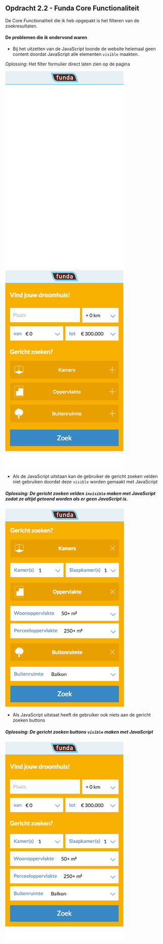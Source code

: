 ## Opdracht 2.2 - Funda Core Functionaliteit

De Core Functionaliteit die ik heb opgepakt is het filteren van de zoekresultaten.

#### De problemen die ik ondervond waren
* Bij het uitzetten van de JavaScript toonde de website helemaal geen content doordat JavaScript alle elementen ```visible``` maakten.

*Oplossing*: Het filter formulier direct laten zien op de pagina

![zonder JavaScript](readMeImg/noJs.png) ![zonder JavaScript gefixed](readMeImg/noJsFix.png)

* Als de JavaScript uitstaan kan de gebruiker de gericht zoeken velden niet gebruiken doordat deze ```visible``` worden gemaakt met JavaScript

##### Oplossing: De gericht zoeken velden ```invisible``` maken met JavaScript zodat ze altijd getoond worden als er geen JavaScript is.

![toon alles zonder js](readMeImg/noJs2Fix.png)

* Als JavaScript uitstaat heeft de gebruiker ook niets aan de gericht zoeken buttons

##### Oplossing: De gericht zoeken buttons ```visible``` maken met JavaScript

![button verdwijnen zonder js](readMeImg/noJs3Fix.png)